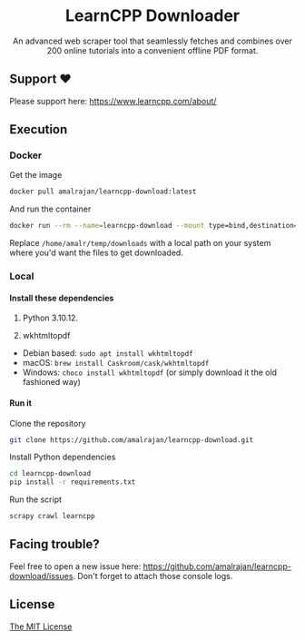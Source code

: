 <h1 align="center">LearnCPP Downloader</h1>

<p align="center">
  An advanced web scraper tool that seamlessly fetches and combines over 200 online tutorials into a convenient offline PDF format.
</p>

## Support ❤️

Please support here: https://www.learncpp.com/about/


## Execution


### Docker

Get the image
```bash
docker pull amalrajan/learncpp-download:latest
```

And run the container
```bash
docker run --rm --name=learncpp-download --mount type=bind,destination=/app/learncpp,source=/home/amalr/temp/downloads amalrajan/learncpp-download
```

Replace `/home/amalr/temp/downloads` with a local path on your system where you'd want the files to get downloaded.


### Local

#### Install these dependencies

1. Python 3.10.12.

2. wkhtmltopdf
  - Debian based: `sudo apt install wkhtmltopdf`  
  - macOS: `brew install Caskroom/cask/wkhtmltopdf`
  - Windows: `choco install wkhtmltopdf` (or simply download it the old fashioned way)


#### Run it

Clone the repository
```bash
git clone https://github.com/amalrajan/learncpp-download.git
```

Install Python dependencies
```bash
cd learncpp-download
pip install -r requirements.txt
```

Run the script
```bash
scrapy crawl learncpp 
```


## Facing trouble?

Feel free to open a new issue here: https://github.com/amalrajan/learncpp-download/issues. Don't forget to attach those console logs.

## License

[The MIT License](https://choosealicense.com/licenses/mit/)
